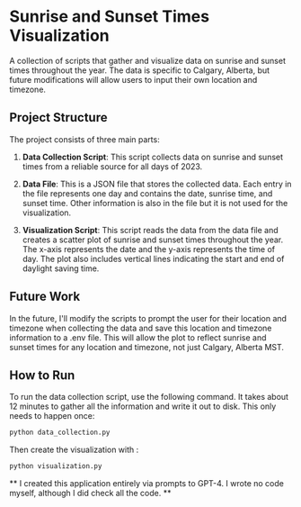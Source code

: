 # Sunrise and Sunset Times Visualization

A collection of scripts that gather and visualize data on sunrise and sunset times throughout the year. The data is specific to Calgary, Alberta, but future modifications will allow users to input their own location and timezone.

## Project Structure

The project consists of three main parts:

1. **Data Collection Script**: This script collects data on sunrise and sunset times from a reliable source for all days of 2023.

2. **Data File**: This is a JSON file that stores the collected data. Each entry in the file represents one day and contains the date, sunrise time, and sunset time. Other information is also in the file but it is not used for the visualization.

3. **Visualization Script**: This script reads the data from the data file and creates a scatter plot of sunrise and sunset times throughout the year. The x-axis represents the date and the y-axis represents the time of day. The plot also includes vertical lines indicating the start and end of daylight saving time.

## Future Work

In the future, I'll modify the scripts to prompt the user for their location and timezone when collecting the data and save this location and timezone information to a .env file. This will allow the plot to reflect sunrise and sunset times for any location and timezone, not just Calgary, Alberta MST.

## How to Run

To run the data collection script, use the following command. It takes about 12 minutes to gather all the information and write it out to disk. This only needs to happen once:

```bash
python data_collection.py
```

Then create the visualization with :

```bash
python visualization.py
```

** I created this application entirely via prompts to GPT-4. I wrote no code myself, although I did check all the code. **
